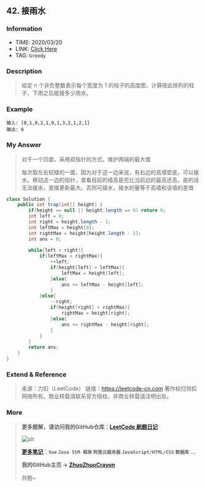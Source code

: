 ## 42. 接雨水

### Information

* TIME: 2020/03/20
* LINK: [Click Here](https://leetcode-cn.com/problems/trapping-rain-water/)
* TAG: `Greedy`

### Description

> 给定 *n* 个非负整数表示每个宽度为 1 的柱子的高度图，计算按此排列的柱子，下雨之后能接多少雨水。

### Example

```text
输入: [0,1,0,2,1,0,1,3,2,1,2,1]
输出: 6
```

### My Answer

> 对于一个凹面，采用双指针的方式，维护两端的最大值
>
> 每次取左右较矮的一面，因为对于这一边来说，有右边的高墙垫底，可以接水。移动这一边的指针，查看目前的墙高是否比当前边的最高还高，是的话无法接水，直接更新最大。否则可接水，接水的量等于高墙和该墙的差值

```java
class Solution {
    public int trap(int[] height) {
        if(height == null || height.length == 0) return 0;
        int left = 0;
        int right = height.length - 1;
        int leftMax = height[0];
        int rightMax = height[height.length - 1];
        int ans = 0;
        
        while(left < right){
            if(leftMax < rightMax){
                ++left;
                if(height[left] > leftMax){
                    leftMax = height[left];
                }else{
                    ans += leftMax - height[left];
                }
            }else{
                --right;
                if(height[right] > rightMax){
                    rightMax = height[right];
                }else{
                    ans += rightMax - height[right];
                }
            }
        }
        return ans;
    }
}
```

### Extend & Reference

> 来源：力扣（LeetCode）
> 链接：https://leetcode-cn.com
> 著作权归领扣网络所有。商业转载请联系官方授权，非商业转载请注明出处。

### More

> **更多题解，请访问我的GitHub仓库：[LeetCode 刷题日记](https://github.com/ZhuoZhuoCrayon/my-Nodes/blob/master/Daily/README_2020.md)**
>
> ![alt](https://raw.githubusercontent.com/ZhuoZhuoCrayon/my-Nodes/master/Daily/img/mynode.png)
>
> [**更多笔记**](https://github.com/ZhuoZhuoCrayon/my-Nodes)：**`Vue` `Java SSM 框架` `阿里云服务器` `JavaScript/HTML/CSS`   `数据库` ...**
>
> **我的GitHub主页 -> [ZhuoZhuoCrayon](https://github.com/ZhuoZhuoCrayon)**
>
> 共勉~

